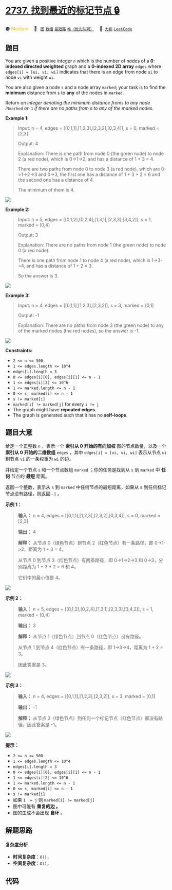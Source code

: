 # [2737. 找到最近的标记节点 🔒](https://2xiao.github.io/leetcode-js/problem/2737.html)

🟠 <font color=#ffb800>Medium</font>&emsp; 🔖&ensp; [`图`](/tag/graph.md) [`数组`](/tag/array.md) [`最短路`](/tag/shortest-path.md) [`堆（优先队列）`](/tag/heap-priority-queue.md)&emsp; 🔗&ensp;[`力扣`](https://leetcode.cn/problems/find-the-closest-marked-node) [`LeetCode`](https://leetcode.com/problems/find-the-closest-marked-node)

## 题目

You are given a positive integer `n` which is the number of nodes of a
**0-indexed directed weighted** graph and a **0-indexed** **2D array** `edges`
where `edges[i] = [ui, vi, wi]` indicates that there is an edge from node `ui`
to node `vi` with weight `wi`.

You are also given a node `s` and a node array `marked`; your task is to find
the **minimum** distance from `s` to **any** of the nodes in `marked`.

Return _an integer denoting the minimum distance from_`s` _to any node
in_`marked` _or_`-1` _if there are no paths from s to any of the marked
nodes_.



**Example 1:**

> Input: n = 4, edges = [[0,1,1],[1,2,3],[2,3,2],[0,3,4]], s = 0, marked = [2,3]
> 
> Output: 4
> 
> Explanation: There is one path from node 0 (the green node) to node 2 (a red node), which is 0->1->2, and has a distance of 1 + 3 = 4.
> 
> There are two paths from node 0 to node 3 (a red node), which are 0->1->2->3 and 0->3, the first one has a distance of 1 + 3 + 2 = 6 and the second one has a distance of 4.
> 
> The minimum of them is 4.
> 
> 

![](https://fastly.jsdelivr.net/gh/doocs/leetcode@main/solution/2700-2799/2737.Find%20the%20Closest%20Marked%20Node/images/image_2023-06-13_16-34-38.png)

**Example 2:**

> Input: n = 5, edges = [[0,1,2],[0,2,4],[1,3,1],[2,3,3],[3,4,2]], s = 1, marked = [0,4]
> 
> Output: 3
> 
> Explanation: There are no paths from node 1 (the green node) to node 0 (a red node).
> 
> There is one path from node 1 to node 4 (a red node), which is 1->3->4, and has a distance of 1 + 2 = 3.
> 
> So the answer is 3.
> 
> 

![](https://fastly.jsdelivr.net/gh/doocs/leetcode@main/solution/2700-2799/2737.Find%20the%20Closest%20Marked%20Node/images/image_2023-06-13_16-35-13.png)

**Example 3:**

> Input: n = 4, edges = [[0,1,1],[1,2,3],[2,3,2]], s = 3, marked = [0,1]
> 
> Output: -1
> 
> Explanation: There are no paths from node 3 (the green node) to any of the marked nodes (the red nodes), so the answer is -1.
> 
> 

![](https://fastly.jsdelivr.net/gh/doocs/leetcode@main/solution/2700-2799/2737.Find%20the%20Closest%20Marked%20Node/images/image_2023-06-13_16-35-47.png)



**Constraints:**

  * `2 <= n <= 500`
  * `1 <= edges.length <= 10^4`
  * `edges[i].length = 3`
  * `0 <= edges[i][0], edges[i][1] <= n - 1`
  * `1 <= edges[i][2] <= 10^6`
  * `1 <= marked.length <= n - 1`
  * `0 <= s, marked[i] <= n - 1`
  * `s != marked[i]`
  * `marked[i] != marked[j]` for every `i != j`
  * The graph might have **repeated edges**.
  * The graph is generated such that it has no **self-loops**.


## 题目大意

给定一个正整数 `n` ，表示一个 **索引从 0 开始的有向加权** 图的节点数量，以及一个 **索引从 0 开始的二维数组** `edges` ，其中
`edges[i] = [ui, vi, wi]` 表示从节点 `ui` 到节点 `vi` 的一条权重为 `wi` 的边。

并给定一个节点 `s` 和一个节点数组 `marked` ；你的任务是找到从 `s` 到 `marked` 中 **任何** 节点的 **最短** 距离。

返回一个整数，表示从 `s` 到 `marked` 中任何节点的最短距离，如果从 s 到任何标记节点没有路径，则返回 `-1` 。



**示例 1：**

> 
> 
> 
> 
> 
> **输入：** n = 4, edges = [[0,1,1],[1,2,3],[2,3,2],[0,3,4]], s = 0, marked = [2,3]
> 
> **输出：** 4
> 
> **解释：** 从节点 0（绿色节点）到节点 2（红色节点）有一条路径，即 0->1->2，距离为 1 + 3 = 4。 
> 
> 从节点 0 到节点 3（红色节点）有两条路径，即 0->1->2->3 和 0->3，分别距离为 1 + 3 + 2 = 6 和 4。 
> 
> 它们中的最小值是 4。
> 
> 

![](https://fastly.jsdelivr.net/gh/doocs/leetcode@main/solution/2700-2799/2737.Find%20the%20Closest%20Marked%20Node/images/image_2023-06-13_16-34-38.png)

**示例 2：**

> 
> 
> 
> 
> 
> **输入：** n = 5, edges = [[0,1,2],[0,2,4],[1,3,1],[2,3,3],[3,4,2]], s = 1, marked = [0,4]
> 
> **输出：** 3
> 
> **解释：** 从节点 1（绿色节点）到节点 0（红色节点）没有路径。 
> 
> 从节点 1 到节点 4（红色节点）有一条路径，即 1->3->4，距离为 1 + 2 = 3。 
> 
> 因此答案是 3。
> 
> 

![](https://fastly.jsdelivr.net/gh/doocs/leetcode@main/solution/2700-2799/2737.Find%20the%20Closest%20Marked%20Node/images/image_2023-06-13_16-35-13.png)

**示例 3：**

> 
> 
> 
> 
> 
> **输入：** n = 4, edges = [[0,1,1],[1,2,3],[2,3,2]], s = 3, marked = [0,1]
> 
> **输出：** -1
> 
> **解释：** 从节点 3（绿色节点）到任何一个标记节点（红色节点）都没有路径，因此答案是 -1。
> 
> 

![](https://fastly.jsdelivr.net/gh/doocs/leetcode@main/solution/2700-2799/2737.Find%20the%20Closest%20Marked%20Node/images/image_2023-06-13_16-35-47.png)



**提示：**

  * `2 <= n <= 500`
  * `1 <= edges.length <= 10^4`
  * `edges[i].length = 3`
  * `0 <= edges[i][0], edges[i][1] <= n - 1`
  * `1 <= edges[i][2] <= 10^6`
  * `1 <= marked.length <= n - 1`
  * `0 <= s, marked[i] <= n - 1`
  * `s != marked[i]`
  * 如果 `i != j` 则 `marked[i] != marked[j]`
  * 图中可能有 **重复的边 。**
  * 图的生成不会出现 **自环** 。


## 解题思路

#### 复杂度分析

- **时间复杂度**：`O()`，
- **空间复杂度**：`O()`，

## 代码

```javascript

```